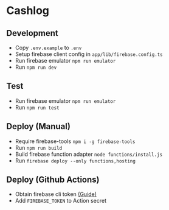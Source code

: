 # Cashlog

## Development
- Copy `.env.example` to `.env`
- Setup firebase client config in `app/lib/firebase.config.ts` 
- Run firebase emulator `npm run emulator`
- Run `npm run dev`


## Test
- Run firebase emulator `npm run emulator`
- Run `npm run test`

## Deploy (Manual)
- Require firebase-tools `npm i -g firebase-tools`
- Run `npm run build`
- Build firebase function adapter `node functions/install.js`
- Run `firebase deploy --only functions,hosting`

## Deploy (Github Actions)
- Obtain firebase cli token [(Guide)](https://firebase.google.com/docs/cli#cli-ci-systems)
- Add `FIREBASE_TOKEN` to Action secret